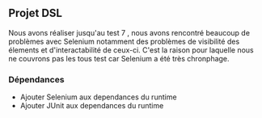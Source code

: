 ## Projet DSL
Nous avons réaliser jusqu'au test 7 , nous avons rencontré beaucoup de problèmes avec Selenium notamment des problèmes de visibilité des élements et d'interactabilité de ceux-ci.
C'est la raison pour laquelle nous ne couvrons pas les tous test car Selenium a été très chronphage.

### Dépendances
* Ajouter Selenium aux dependances du runtime
* Ajouter JUnit aux dependances du runtime

